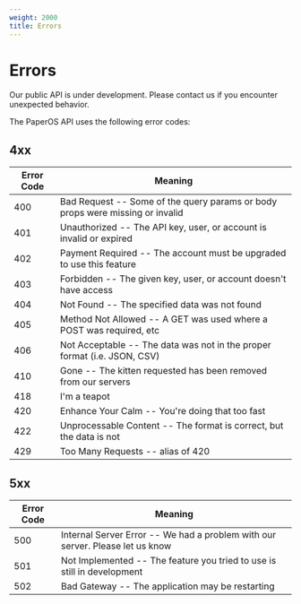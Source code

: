 ```yaml
---
weight: 2000
title: Errors
---
```


# Errors

<aside class="notice">Our public API is under development. Please contact us if you encounter unexpected behavior.</aside>

The PaperOS API uses the following error codes:

## 4xx

| Error Code | Meaning                                                                       |
| ---------- | ----------------------------------------------------------------------------- |
| 400        | Bad Request -- Some of the query params or body props were missing or invalid |
| 401        | Unauthorized -- The API key, user, or account is invalid or expired           |
| 402        | Payment Required -- The account must be upgraded to use this feature          |
| 403        | Forbidden -- The given key, user, or account doesn't have access              |
| 404        | Not Found -- The specified data was not found                                 |
| 405        | Method Not Allowed -- A GET was used where a POST was required, etc           |
| 406        | Not Acceptable -- The data was not in the proper format (i.e. JSON, CSV)      |
| 410        | Gone -- The kitten requested has been removed from our servers                |
| 418        | I'm a teapot                                                                  |
| 420        | Enhance Your Calm -- You're doing that too fast                               |
| 422        | Unprocessable Content -- The format is correct, but the data is not           |
| 429        | Too Many Requests -- alias of 420                                             |

## 5xx

| Error Code | Meaning                                                                       |
| ---------- | ----------------------------------------------------------------------------- |
| 500        | Internal Server Error -- We had a problem with our server. Please let us know |
| 501        | Not Implemented -- The feature you tried to use is still in development       |
| 502        | Bad Gateway -- The application may be restarting                              |
